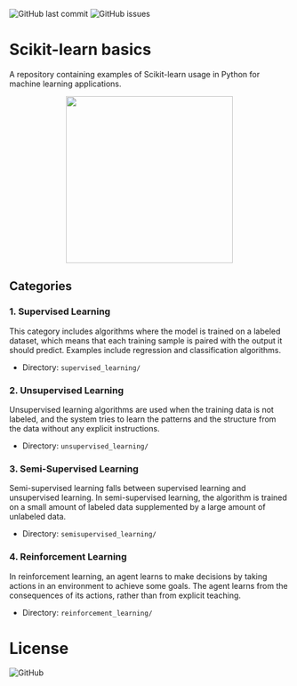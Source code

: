 ![GitHub last commit](https://img.shields.io/github/last-commit/jlopezestrada/sklearn-basics)
![GitHub issues](https://img.shields.io/github/issues/jlopezestrada/sklearn-basics)

# Scikit-learn basics
A repository containing examples of Scikit-learn usage in Python for machine learning applications.

<p align="center"><img src="https://upload.wikimedia.org/wikipedia/commons/thumb/0/05/Scikit_learn_logo_small.svg/2560px-Scikit_learn_logo_small.svg.png" width="300px"></p>

## Categories

### 1. Supervised Learning
This category includes algorithms where the model is trained on a labeled dataset, which means that each training sample is paired with the output it should predict. Examples include regression and classification algorithms.

- Directory: `supervised_learning/`

### 2. Unsupervised Learning
Unsupervised learning algorithms are used when the training data is not labeled, and the system tries to learn the patterns and the structure from the data without any explicit instructions.

- Directory: `unsupervised_learning/`

### 3. Semi-Supervised Learning
Semi-supervised learning falls between supervised learning and unsupervised learning. In semi-supervised learning, the algorithm is trained on a small amount of labeled data supplemented by a large amount of unlabeled data.

- Directory: `semisupervised_learning/`

### 4. Reinforcement Learning
In reinforcement learning, an agent learns to make decisions by taking actions in an environment to achieve some goals. The agent learns from the consequences of its actions, rather than from explicit teaching.

- Directory: `reinforcement_learning/`

# License
![GitHub](https://img.shields.io/github/license/jlopezestrada/sklearn-basics)
